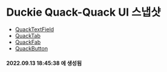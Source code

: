 # Duckie Quack-Quack UI 스냅샷

- [QuackTextField](QuackTextField.md)
- [QuackTab](QuackTab.md)
- [QuackFab](QuackFab.md)
- [QuackButton](QuackButton.md)

#### 2022.09.13 18:45:38 에 생성됨